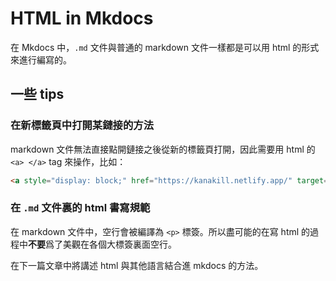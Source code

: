 # HTML in Mkdocs

在 Mkdocs 中，`.md` 文件與普通的 markdown 文件一樣都是可以用 html 的形式來進行編寫的。

## 一些 tips

### 在新標籤頁中打開某鏈接的方法

markdown 文件無法直接點開鏈接之後從新的標籤頁打開，因此需要用 html 的 `<a> </a>` tag 來操作，比如：

``` html
<a style="display: block;" href="https://kanakill.netlify.app/" target="_blank">&#127800;KanaKill - 五十音練習&#128279;</a>
```

### 在 `.md` 文件裏的 html 書寫規範

在 markdown 文件中，空行會被編譯為 `<p>` 標簽。所以盡可能的在寫 html 的過程中**不要**爲了美觀在各個大標簽裏面空行。


在下一篇文章中將講述 html 與其他語言結合進 mkdocs 的方法。


